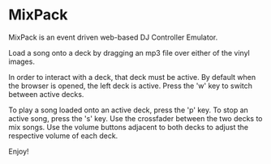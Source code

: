 # MixPack


MixPack is an event driven web-based DJ Controller Emulator.

Load a song onto a deck by dragging an mp3 file over either of the vinyl images.

In order to interact with a deck, that deck must be active.
By default when the browser is opened, the left deck is active. Press the 'w' key
to switch between active decks.

To play a song loaded onto an active deck, press the 'p' key. To stop an active song,
press the 's' key. Use the crossfader between the two decks to mix songs. Use the volume
buttons adjacent to both decks to adjust the respective volume of each deck.

Enjoy!
